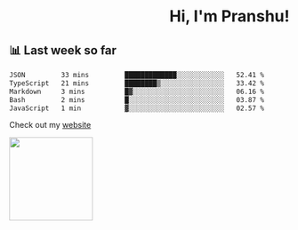 <div align="right" >
   
   <H1>Hi, I'm Pranshu!</H1>

</div>

## 📊 Last week so far
<!--START_SECTION:waka-->

```txt
JSON         33 mins         █████████████░░░░░░░░░░░░   52.41 %
TypeScript   21 mins         ████████▒░░░░░░░░░░░░░░░░   33.42 %
Markdown     3 mins          █▓░░░░░░░░░░░░░░░░░░░░░░░   06.16 %
Bash         2 mins          █░░░░░░░░░░░░░░░░░░░░░░░░   03.87 %
JavaScript   1 min           ▓░░░░░░░░░░░░░░░░░░░░░░░░   02.57 %
```

<!--END_SECTION:waka-->

Check out my [website](https://pranshu05.vercel.app)

<img align="left" width="150" src="https://user-images.githubusercontent.com/70943732/209951571-93b7afe5-f523-4683-b725-5d94b287e94e.png">

